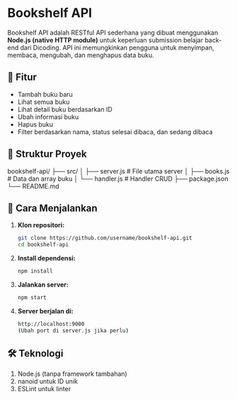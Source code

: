 # Bookshelf API

Bookshelf API adalah RESTful API sederhana yang dibuat menggunakan **Node.js (native HTTP module)** untuk keperluan submission belajar back-end dari Dicoding. API ini memungkinkan pengguna untuk menyimpan, membaca, mengubah, dan menghapus data buku.

## 📌 Fitur

- Tambah buku baru
- Lihat semua buku
- Lihat detail buku berdasarkan ID
- Ubah informasi buku
- Hapus buku
- Filter berdasarkan nama, status selesai dibaca, dan sedang dibaca

## 📁 Struktur Proyek

bookshelf-api/
├── src/
│ ├── server.js # File utama server
│ ├── books.js # Data dan array buku
│ └── handler.js # Handler CRUD
├── package.json
└── README.md


## 🚀 Cara Menjalankan

1. **Klon repositori:**
   ```bash
   git clone https://github.com/username/bookshelf-api.git
   cd bookshelf-api

2. **Install dependensi:**
   ```bash
   npm install

3. **Jalankan server:**
   ```bash
   npm start

5. **Server berjalan di:**
   ```bash
   http://localhost:9000
   (Ubah port di server.js jika perlu)

## 🛠️ Teknologi
1. Node.js (tanpa framework tambahan)
2. nanoid untuk ID unik
3. ESLint untuk linter
